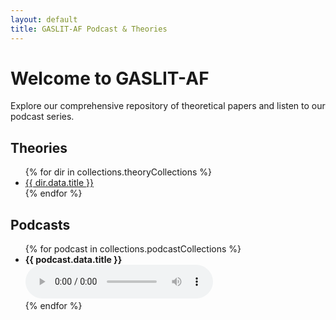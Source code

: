 ```yaml
---
layout: default
title: GASLIT-AF Podcast & Theories
---
```


# Welcome to GASLIT-AF

Explore our comprehensive repository of theoretical papers and listen to our podcast series.

## Theories

<ul>
  {% for dir in collections.theoryCollections %}
  <li><a href="/{{ dir.url }}index.html">{{ dir.data.title }}</a></li>
  {% endfor %}
</ul>

## Podcasts

<ul>
  {% for podcast in collections.podcastCollections %}
  <li>
    <strong>{{ podcast.data.title }}</strong><br>
    <audio controls>
      <source src="/{{ podcast.url }}{{ podcast.data.file }}" type="audio/mpeg">
      Your browser does not support the audio element.
    </audio>
  </li>
  {% endfor %}
</ul>
